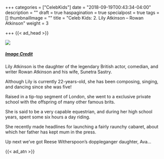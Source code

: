 +++
categories = ["CelebKids"]
date = "2018-09-19T00:43:34-04:00"
description = ""
draft = true
haspagination = true
specialpost = true
tags = []
thumbnailImage = ""
title = "Celeb Kids: 2. Lily Atkinson – Rowan Atkinson"
weight = 3

+++
{{< ad_head >}}

![](/uploads/2.jpg)
##### [_Image Credit_](http://americanupbeat.com/kids-of-famous-parents-where-are-they-now/2/)

Lily Atkinson is the daughter of the legendary British actor, comedian, and writer Rowan Atkinson and his wife, Sunetra Sastry.

Although Lily is currently 22-years-old, she has been composing, singing, and dancing since she was five!

Raised in a tip-top segment of London, she went to a exclusive private school with the offspring of many other famous brits.

She is said to be a very capable equestrian, and during her high school years, spent some six hours a day riding.

She recently made headlines for launching a fairly raunchy cabaret, about which her father has kept mum in the press.

Up next we’ve got Reese Witherspoon’s doppleganger daughter, Ava…

{{< ad_atn >}}